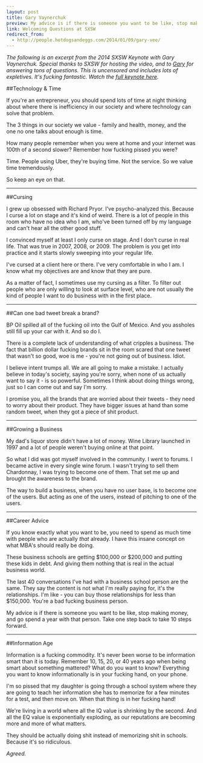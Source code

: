 ```yaml
---
layout: post
title: Gary Vaynerchuk
preview: My advice is if there is someone you want to be like, stop making money, and go spend a year with that person.
link: Welcoming Questions at SXSW 
redirect_from:
  - http://people.hotdogsandeggs.com/2014/01/09/gary-vee/  
---
```


*The following is an excerpt from the 2014 SXSW Keynote with Gary Vaynerchuk. Special thanks to SXSW for hosting the video, and to [Gary](https://twitter.com/garyvee) for answering tons of questions. This is uncensored and includes lots of expletives. It's fucking fantastic. Watch the [full keynote here](https://www.youtube.com/watch?v=EyzNjPU0GqU).* 

##Technology & Time

If you're an entrepreneur, you should spend lots of time at night thinking about where there is inefficiency in our society and where technology can solve that problem. 

The 3 things in our society we value - family and health, money, and the one no one talks about enough is time. 

How many people remember when you were at home and your internet was 100th of a second slower? Remember how fucking pissed you were? 

Time. People using Uber, they're buying time. Not the service. So we value time tremendously. 

So keep an eye on that. 

* * * 

##Cursing

I grew up obsessed with Richard Pryor. I've psycho-analyzed this. Because I curse a lot on stage and it's kind of weird. There is a lot of people in this room who have no idea who I am, who've been turned off by my language and can't hear all the other good stuff.

I convinced myself at least I only curse on stage. And I don't curse in real life. That was true in 2007, 2008, or 2009. The problem is you get into practice and it starts slowly sweeping into your regular life.

I've cursed at a client here or there. I've very comfortable in who I am. I know what my objectives are and know that they are pure. 

As a matter of fact, I sometimes use my cursing as a filter. To filter out people who are only willing to look at surface level, who are not usually the kind of people I want to do business with in the first place. 

* * * 

##Can one bad tweet break a brand? 

BP Oil spilled all of the fucking oil into the Gulf of Mexico. And you assholes still fill up your car with it. And so do I. 

There is a complete lack of understanding of what cripples a business. The fact that billion dollar fucking brands sit in the room scared that one tweet that wasn't so good, woe is me - you're not going out of business. Idiot. 

I believe intent trumps all. We are all going to make a mistake. I actually believe in today's society, saying you're sorry, when none of us actually want to say it - is so powerful. Sometimes I think about doing things wrong, just so I can come out and say I'm sorry. 

I promise you, all the brands that are worried about their tweets - they need to worry about their product. They have bigger issues at hand than some random tweet, when they got a piece of shit product. 

* * * 

##Growing a Business

My dad's liquor store didn't have a lot of money. Wine Library launched in 1997 and a lot of people weren't buying online at that point. 

So what I did was got myself involved in the community. I went to forums. I became active in every single wine forum. I wasn't trying to sell them Chardonnay, I was trying to become one of them. That set me up and brought the awareness to the brand. 

The way to build a business, when you have no user base, is to become one of the users. But acting as one of the users, instead of pitching to one of the users.   

* * * 

##Career Advice 

If you know exactly what you want to be, you need to spend as much time with people who are actually *that* already. I have this insane concept on what MBA's should really be doing. 

These business schools are getting $100,000 or $200,000 and putting these kids in debt. And giving them nothing that is real in the actual business world. 

The last 40 conversations I've had with a business school person are the same. They say the content is not what I'm really paying for, it's the relationships. I'm like - you can buy those relationships for less than $150,000. You're a bad fucking business person. 

My advice is if there is someone you want to be like, stop making money, and go spend a year with that person. Take one step back to take 10 steps forward. 

* * * 

##Information Age

Information is a fucking commodity. It's never been worse to be information smart than it is today. Remember 10, 15, 20, or 40 years ago when being smart about something mattered? What do you want to know? Everything you want to know informationally is in your fucking hand, on your phone. 

I'm so pissed that my daughter is going through a school system where they are going to teach her information she has to memorize for a few minutes for a test, and then move on. When that thing is in her fucking hand! 

We're living in a world where all the IQ value is shrinking by the second. And all the EQ value is exponentially exploding, as our reputations are becoming more and more of what matters. 

They should be actually doing shit instead of memorizing shit in schools. Because it's so ridiculous. 

*Agreed.*  





  








 